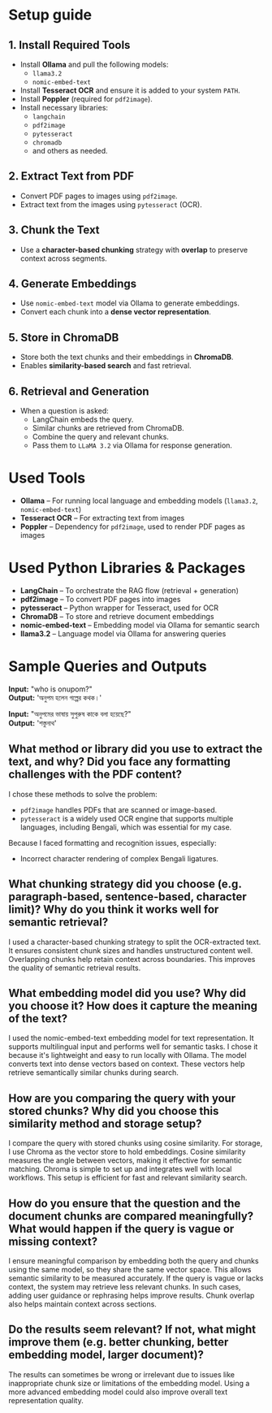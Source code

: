 # Setup guide

## 1. Install Required Tools
- Install **Ollama** and pull the following models:
  - `llama3.2`
  - `nomic-embed-text`
- Install **Tesseract OCR** and ensure it is added to your system `PATH`.
- Install **Poppler** (required for `pdf2image`).
- Install necessary libraries:
  - `langchain`
  - `pdf2image`
  - `pytesseract`
  - `chromadb`
  - and others as needed.

## 2. Extract Text from PDF
- Convert PDF pages to images using `pdf2image`.
- Extract text from the images using `pytesseract` (OCR).

## 3. Chunk the Text
- Use a **character-based chunking** strategy with **overlap** to preserve context across segments.

## 4. Generate Embeddings
- Use `nomic-embed-text` model via Ollama to generate embeddings.
- Convert each chunk into a **dense vector representation**.

## 5. Store in ChromaDB
- Store both the text chunks and their embeddings in **ChromaDB**.
- Enables **similarity-based search** and fast retrieval.

## 6. Retrieval and Generation
- When a question is asked:
  - LangChain embeds the query.
  - Similar chunks are retrieved from ChromaDB.
  - Combine the query and relevant chunks.
  - Pass them to `LLaMA 3.2` via Ollama for response generation.

# Used Tools
- **Ollama** – For running local language and embedding models (`llama3.2`, `nomic-embed-text`)
- **Tesseract OCR** – For extracting text from images
- **Poppler** – Dependency for `pdf2image`, used to render PDF pages as images

# Used Python Libraries & Packages
- **LangChain** – To orchestrate the RAG flow (retrieval + generation)
- **pdf2image** – To convert PDF pages into images
- **pytesseract** – Python wrapper for Tesseract, used for OCR
- **ChromaDB** – To store and retrieve document embeddings
- **nomic-embed-text** – Embedding model via Ollama for semantic search
- **llama3.2** – Language model via Ollama for answering queries

# Sample Queries and Outputs

**Input:** "who is onupom?"  
**Output:** 'অনুপম হলেন গল্পের কথক।'

**Input:** "অনুপমের ভাষায় সুপুরুষ কাকে বলা হয়েছে?"  
**Output:** 'শস্তুনাথ'


## What method or library did you use to extract the text, and why? Did you face any formatting challenges with the PDF content?
I chose these methods to solve the problem:

- `pdf2image` handles PDFs that are scanned or image-based.
- `pytesseract` is a widely used OCR engine that supports multiple languages, including Bengali, which was essential for my case.
  
Because I faced formatting and recognition issues, especially:

- Incorrect character rendering of complex Bengali ligatures.


## What chunking strategy did you choose (e.g. paragraph-based, sentence-based, character limit)? Why do you think it works well for semantic retrieval?

I used a character-based chunking strategy to split the OCR-extracted text. It ensures consistent chunk sizes and handles unstructured content well. Overlapping chunks help retain context across boundaries. This improves the quality of semantic retrieval results.

## What embedding model did you use? Why did you choose it? How does it capture the meaning of the text?

I used the nomic-embed-text embedding model for text representation. It supports multilingual input and performs well for semantic tasks. I chose it because it's lightweight and easy to run locally with Ollama. The model converts text into dense vectors based on context. These vectors help retrieve semantically similar chunks during search.

## How are you comparing the query with your stored chunks? Why did you choose this similarity method and storage setup?

I compare the query with stored chunks using cosine similarity. For storage, I use Chroma as the vector store to hold embeddings. Cosine similarity measures the angle between vectors, making it effective for semantic matching. Chroma is simple to set up and integrates well with local workflows. This setup is efficient for fast and relevant similarity search.

## How do you ensure that the question and the document chunks are compared meaningfully? What would happen if the query is vague or missing context?

I ensure meaningful comparison by embedding both the query and chunks using the same model, so they share the same vector space. This allows semantic similarity to be measured accurately. If the query is vague or lacks context, the system may retrieve less relevant chunks. In such cases, adding user guidance or rephrasing helps improve results. Chunk overlap also helps maintain context across sections.

## Do the results seem relevant? If not, what might improve them (e.g. better chunking, better embedding model, larger document)?

The results can sometimes be wrong or irrelevant due to issues like inappropriate chunk size or limitations of the embedding model. Using a more advanced embedding model could also improve overall text representation quality.

